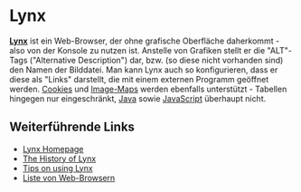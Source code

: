 Lynx
====

**[Lynx](http://lynx.isc.org/)** ist ein
Web-Browser, der ohne grafische Oberfläche daherkommt - also von der
Konsole zu nutzen ist. Anstelle von Grafiken stellt er die "ALT"-Tags
("Alternative Description") dar, bzw. (so diese nicht vorhanden sind)
den Namen der Bilddatei. Man kann Lynx auch so konfigurieren, dass er
diese als "Links" darstellt, die mit einem externen Programm geöffnet
werden.
[Cookies](http://de.wikipedia.org/wiki/HTTP-Cookie)
und
[Image-Maps](http://de.wikipedia.org/wiki/Verweissensitive_Grafik)
werden ebenfalls unterstützt - Tabellen hingegen nur eingeschränkt,
[Java](http://de.wikipedia.org/wiki/Java_(Programmiersprache))
sowie
[JavaScript](http://de.wikipedia.org/wiki/Javascript)
überhaupt nicht.

Weiterführende Links
--------------------

-   [Lynx Homepage](http://lynx.isc.org/)
-   [The History of
    Lynx](http://people.cc.ku.edu/~grobe/early-lynx.html)
-   [Tips on using
    Lynx](http://brainstormsandraves.com/articles/browsers/lynx/)
-   [Liste von
    Web-Browsern](http://de.wikipedia.org/wiki/Liste_von_Webbrowsern)

